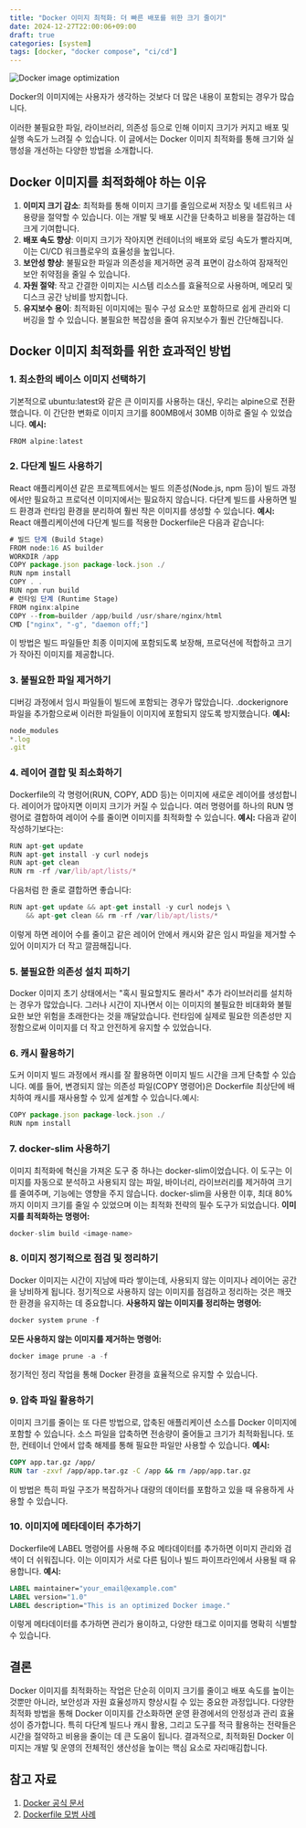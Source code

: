 ```yaml
---
title: "Docker 이미지 최적화: 더 빠른 배포를 위한 크기 줄이기"
date: 2024-12-27T22:00:06+09:00
draft: true
categories: [system]
tags: [docker, "docker compose", "ci/cd"]
---
```


![Docker image optimization](/img/2024/docker/docker-opti.png)

Docker의 이미지에는 사용자가 생각하는 것보다 더 많은 내용이 포함되는 경우가 많습니다. 
<!--more-->
이러한 불필요한 파일, 라이브러리, 의존성 등으로 인해 이미지 크기가 커지고 배포 및 실행 속도가 느려질 수 있습니다. 이 글에서는 Docker 이미지 최적화를 통해 크기와 실행성을 개선하는 다양한 방법을 소개합니다.

## Docker 이미지를 최적화해야 하는 이유
1. **이미지 크기 감소**: 최적화를 통해 이미지 크기를 줄임으로써 저장소 및 네트워크 사용량을 절약할 수 있습니다. 이는 개발 및 배포 시간을 단축하고 비용을 절감하는 데 크게 기여합니다.
2. **배포 속도 향상**: 이미지 크기가 작아지면 컨테이너의 배포와 로딩 속도가 빨라지며, 이는 CI/CD 워크플로우의 효율성을 높입니다.
3. **보안성 향상**: 불필요한 파일과 의존성을 제거하면 공격 표면이 감소하여 잠재적인 보안 취약점을 줄일 수 있습니다.
4. **자원 절약**: 작고 간결한 이미지는 시스템 리소스를 효율적으로 사용하며, 메모리 및 디스크 공간 낭비를 방지합니다.
5. **유지보수 용이**: 최적화된 이미지에는 필수 구성 요소만 포함하므로 쉽게 관리와 디버깅을 할 수 있습니다. 불필요한 복잡성을 줄여 유지보수가 훨씬 간단해집니다.

## Docker 이미지 최적화를 위한 효과적인 방법
### 1. 최소한의 베이스 이미지 선택하기
기본적으로 ubuntu:latest와 같은 큰 이미지를 사용하는 대신, 우리는 alpine으로 전환했습니다. 이 간단한 변화로 이미지 크기를 800MB에서 30MB 이하로 줄일 수 있었습니다.
**예시:**
```javascript
FROM alpine:latest
```
### 2. 다단계 빌드 사용하기
React 애플리케이션 같은 프로젝트에서는 빌드 의존성(Node.js, npm 등)이 빌드 과정에서만 필요하고 프로덕션 이미지에서는 필요하지 않습니다. 다단계 빌드를 사용하면 빌드 환경과 런타임 환경을 분리하여 훨씬 작은 이미지를 생성할 수 있습니다.
**예시:** React 애플리케이션에 다단계 빌드를 적용한 Dockerfile은 다음과 같습니다:
```javascript
# 빌드 단계 (Build Stage)
FROM node:16 AS builder
WORKDIR /app
COPY package.json package-lock.json ./
RUN npm install
COPY . .
RUN npm run build
# 런타임 단계 (Runtime Stage)
FROM nginx:alpine
COPY --from=builder /app/build /usr/share/nginx/html
CMD ["nginx", "-g", "daemon off;"]
```
이 방법은 빌드 파일들만 최종 이미지에 포함되도록 보장해, 프로덕션에 적합하고 크기가 작아진 이미지를 제공합니다.
### 3. 불필요한 파일 제거하기
디버깅 과정에서 임시 파일들이 빌드에 포함되는 경우가 많았습니다. .dockerignore 파일을 추가함으로써 이러한 파일들이 이미지에 포함되지 않도록 방지했습니다.
**예시:**
```javascript
node_modules
*.log
.git
```
### 4. 레이어 결합 및 최소화하기
Dockerfile의 각 명령어(RUN, COPY, ADD 등)는 이미지에 새로운 레이어를 생성합니다. 레이어가 많아지면 이미지 크기가 커질 수 있습니다. 여러 명령어를 하나의 RUN 명령어로 결합하여 레이어 수를 줄이면 이미지를 최적화할 수 있습니다.
**예시:** 다음과 같이 작성하기보다는:
```javascript
RUN apt-get update
RUN apt-get install -y curl nodejs
RUN apt-get clean
RUN rm -rf /var/lib/apt/lists/*
```
다음처럼 한 줄로 결합하면 좋습니다:
```javascript
RUN apt-get update && apt-get install -y curl nodejs \
    && apt-get clean && rm -rf /var/lib/apt/lists/*
```
이렇게 하면 레이어 수를 줄이고 같은 레이어 안에서 캐시와 같은 임시 파일을 제거할 수 있어 이미지가 더 작고 깔끔해집니다.
### 5. 불필요한 의존성 설치 피하기
Docker 이미지 초기 상태에서는 "혹시 필요할지도 몰라서" 추가 라이브러리를 설치하는 경우가 많았습니다. 그러나 시간이 지나면서 이는 이미지의 불필요한 비대화와 불필요한 보안 위험을 초래한다는 것을 깨달았습니다. 런타임에 실제로 필요한 의존성만 지정함으로써 이미지를 더 작고 안전하게 유지할 수 있었습니다.
### 6. 캐시 활용하기
도커 이미지 빌드 과정에서 캐시를 잘 활용하면 이미지 빌드 시간을 크게 단축할 수 있습니다. 예를 들어, 변경되지 않는 의존성 파일(COPY 명령어)은 Dockerfile 최상단에 배치하여 캐시를 재사용할 수 있게 설계할 수 있습니다.예시:
```javascript
COPY package.json package-lock.json ./
RUN npm install
```
### 7. docker-slim 사용하기
이미지 최적화에 혁신을 가져온 도구 중 하나는 docker-slim이었습니다. 이 도구는 이미지를 자동으로 분석하고 사용되지 않는 파일, 바이너리, 라이브러리를 제거하여 크기를 줄여주며, 기능에는 영향을 주지 않습니다.
docker-slim을 사용한 이후, 최대 80%까지 이미지 크기를 줄일 수 있었으며 이는 최적화 전략의 필수 도구가 되었습니다.
**이미지를 최적화하는 명령어:**
```javascript
docker-slim build <image-name>
```
### 8. 이미지 정기적으로 점검 및 정리하기
Docker 이미지는 시간이 지남에 따라 쌓이는데, 사용되지 않는 이미지나 레이어는 공간을 낭비하게 됩니다. 정기적으로 사용하지 않는 이미지를 점검하고 정리하는 것은 깨끗한 환경을 유지하는 데 중요합니다.
**사용하지 않는 이미지를 정리하는 명령어:**
```javascript
docker system prune -f
```
**모든 사용하지 않는 이미지를 제거하는 명령어:**
```javascript
docker image prune -a -f
```
정기적인 정리 작업을 통해 Docker 환경을 효율적으로 유지할 수 있습니다.
### 9. 압축 파일 활용하기
이미지 크기를 줄이는 또 다른 방법으로, 압축된 애플리케이션 소스를 Docker 이미지에 포함할 수 있습니다. 소스 파일을 압축하면 전송량이 줄어들고 크기가 최적화됩니다. 또한, 컨테이너 안에서 압축 해제를 통해 필요한 파일만 사용할 수 있습니다.
**예시:**
```dockerfile
COPY app.tar.gz /app/
RUN tar -zxvf /app/app.tar.gz -C /app && rm /app/app.tar.gz
```
이 방법은 특히 파일 구조가 복잡하거나 대량의 데이터를 포함하고 있을 때 유용하게 사용할 수 있습니다.
### 10. 이미지에 메타데이터 추가하기
Dockerfile에 LABEL 명령어를 사용해 주요 메타데이터를 추가하면 이미지 관리와 검색이 더 쉬워집니다. 이는 이미지가 서로 다른 팀이나 빌드 파이프라인에서 사용될 때 유용합니다.
**예시:**
```dockerfile
LABEL maintainer="your_email@example.com"
LABEL version="1.0"
LABEL description="This is an optimized Docker image."
```
이렇게 메타데이터를 추가하면 관리가 용이하고, 다양한 태그로 이미지를 명확히 식별할 수 있습니다.

## 결론

Docker 이미지를 최적화하는 작업은 단순히 이미지 크기를 줄이고 배포 속도를 높이는 것뿐만 아니라, 보안성과 자원 효율성까지 향상시킬 수 있는 중요한 과정입니다. 다양한 최적화 방법을 통해 Docker 이미지를 간소화하면 운영 환경에서의 안정성과 관리 효율성이 증가합니다. 특히 다단계 빌드나 캐시 활용, 그리고 도구를 적극 활용하는 전략들은 시간을 절약하고 비용을 줄이는 데 큰 도움이 됩니다. 결과적으로, 최적화된 Docker 이미지는 개발 및 운영의 전체적인 생산성을 높이는 핵심 요소로 자리매김합니다.

## 참고 자료
1. [Docker 공식 문서](https://docs.docker.com/)
2. [Dockerfile 모범 사례](https://docs.docker.com/develop/develop-images/dockerfile_best-practices/)